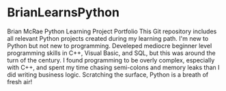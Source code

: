 # BrianLearnsPython
Brian McRae Python Learning Project Portfolio
This Git repository includes all relevant Python projects created during my learning path.  I'm new to Python but not new to programming.  Develeped mediocre beginner level programming skills in C++, Visual Basic, and SQL, but this was around the turn of the century.  I found programming to be overly complex, especially with C++, and spent my time chasing semi-colons and memory leaks than I did writing business logic.  Scratching the surface, Python is a breath of fresh air!  
